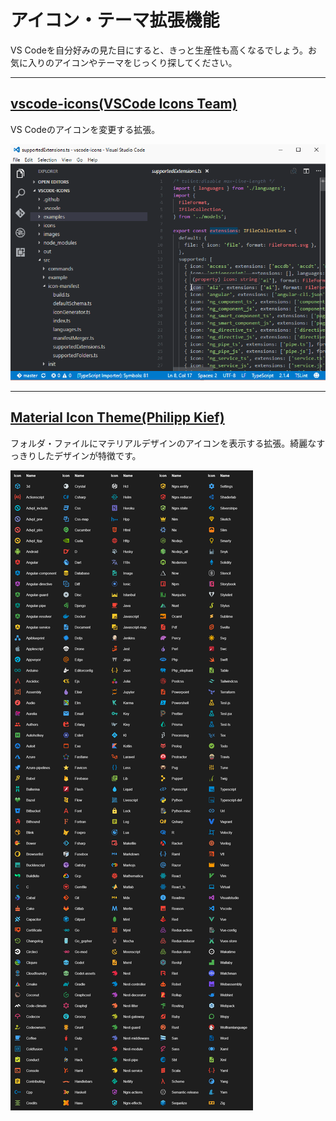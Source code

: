 # アイコン・テーマ拡張機能

VS Codeを自分好みの見た目にすると、きっと生産性も高くなるでしょう。お気に入りのアイコンやテーマをじっくり探してください。

---
## [vscode-icons(VSCode Icons Team)](https://marketplace.visualstudio.com/items?itemName=vscode-icons-team.vscode-icons)

VS Codeのアイコンを変更する拡張。

![](https://raw.githubusercontent.com/vscode-icons/vscode-icons/master/images/screenshot.gif)


---
## [Material Icon Theme(Philipp Kief)](https://marketplace.visualstudio.com/items?itemName=PKief.material-icon-theme)

フォルダ・ファイルにマテリアルデザインのアイコンを表示する拡張。綺麗なすっきりしたデザインが特徴です。

![](https://raw.githubusercontent.com/PKief/vscode-material-icon-theme/master/images/fileIcons.png)

